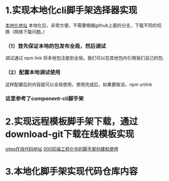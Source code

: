 # 1.实现本地化cli脚手架选择器实现
[本地化地址](https://gitee.com/front-end-tool-development/cli-scaffold-local-down-sets.git)
本地化后，非常方便，不需要根据github上面的分支，下载不同的切换（网络下载问题。）
### （1）首先保证本地的包发布全局，然后调试
调试通过 npm link 将本地包注册到全局。我们可以在其他包内引用我们自己的包.

### （2）配置本地调试使用
这样配置后的内容就可以全局使用，使用完成后，如果要取消，npm  unlink




### 这里参考了component-cli脚手架


# 2.实现远程模板脚手架下载，通过download-git下载在线模板实现
[gitee在线代码地址](https://gitee.com/nyhxiaoning/cli-create-template3.0.git)
[000前端工程化中的脚手架创建和使用](./000%E5%89%8D%E7%AB%AF%E5%B7%A5%E7%A8%8B%E5%8C%96%E4%B8%AD%E7%9A%84%E8%84%9A%E6%89%8B%E6%9E%B6%E5%88%9B%E5%BB%BA%E5%92%8C%E4%BD%BF%E7%94%A8.md)




# 3.本地化脚手架实现代码仓库内容

